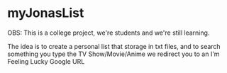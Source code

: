 # myJonasList
OBS: This is a college project, we're students and we're still learning.

The idea is to create a personal list that storage in txt files, and to search something you type the TV Show/Movie/Anime we redirect you to an I'm Feeling Lucky Google URL
